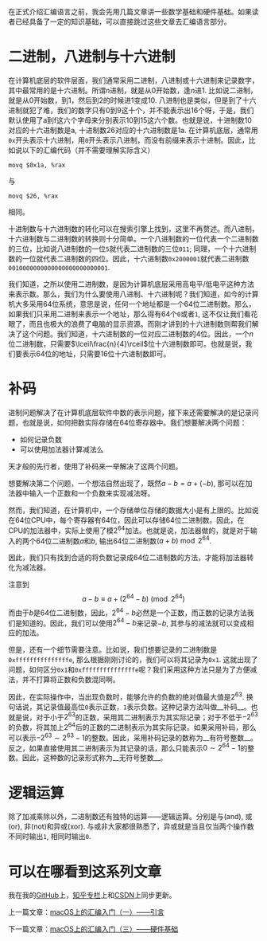 在正式介绍汇编语言之前，我会先用几篇文章讲一些数学基础和硬件基础。如果读者已经具备了一定的知识基础，可以直接跳过这些文章去汇编语言部分。

# 二进制，八进制与十六进制

在计算机底层的软件层面，我们通常采用二进制，八进制或十六进制来记录数字，其中最常用的是十六进制。所谓$n$进制，就是从0开始数，逢$n$进1. 比如说二进制，就是从0开始数，到1，然后到2的时候进1变成10. 八进制也是类似，但是到了十六进制就犯了难，我们的数字只有0到9这十个，并不能表示出16个呀，于是，我们默认使用了a到f这六个字母来分别表示10到15这六个数。也就是说，十进制数10对应的十六进制数是a, 十进制数26对应的十六进制数是1a. 在计算机底层，通常用`0x`开头表示十六进制，用`0`开头表示八进制，而没有前缀来表示十进制。因此，比如说以下的汇编代码（并不需要理解实际含义）

```assembly
movq $0x1a, %rax
```

与

```assembly
movq $26, %rax
```

相同。

十进制数与十六进制数的转化可以在搜索引擎上找到，这里不再赘述。而八进制，十六进制数与二进制数的转换则十分简单。一个八进制数的一位代表一个二进制数的三位，比如说八进制数的一位`5`就代表二进制数的三位`011`; 同理，一个十六进制数的一位就代表二进制数的四位。因此，十六进制数`0x2000001`就代表二进制数`0010000000000000000000000001`.

我们知道，之所以使用二进制数，是因为计算机底层采用高电平/低电平这种方法来表示数。那么，我们为什么要使用八进制、十六进制呢？我们知道，如今的计算机大多采用64位系统，意思是说，任何一个地址都是一个64位二进制数。那么，如果我们只采用二进制来表示一个地址，那么得有64个`0`或者`1`, 这不仅让我们看花眼了，而且也极大的浪费了电脑的显示资源。而刚才讲到的十六进制数则帮我们解决了这个问题。我们知道，十六进制数的一位对应二进制数的4位。因此，一个$n$位二进制数，只需要$\lceil\frac{n}{4}\rceil$位十六进制数即可。也就是说，我们要表示64位的地址，只需要16位十六进制数即可。

# 补码

进制问题解决了在计算机底层软件中数的表示问题，接下来还需要解决的是记录问题，也就是说，如何把数实际存储在64位寄存器中。我们想要解决两个问题：

* 如何记录负数
* 可以使用加法器计算减法么

天才般的先行者，使用了补码来一举解决了这两个问题。

想要解决第二个问题，一个想法自然出现了，既然$a-b=a+(-b)$, 那可以在加法器中输入一个正数和一个负数来实现减法呀。

然而，我们知道，在计算机中，一个存储单位存储的数据大小是有上限的。比如说在64位CPU中，每个寄存器有64位，因此可以存储64位二进制数。因此，在CPU的加法器中，实际上使用了模$2^{64}$加法。也就是说，加法器做的，就是对于输入的两个64位二进制数$a$和$b$, 输出64位二进制数$(a+b)\bmod{2^{64}}$. 

因此，我们只有找到合适的将负数记录成64位二进制数的方法，才能将加法器转化为减法器。

注意到
$$
a-b\equiv a+\left(2^{64}-b\right)\pmod{2^{64}}
$$
而由于$b$是64位二进制数，因此，$2^{64}-b$必然是一个正数，而正数的记录方法我们是知道的。因此，我们可以使用$2^{64}-b$来记录$-b$, 其参与的减法就可以变成相应的加法。

但是，还有一个细节需要注意。比如说，我们想要记录的二进制数是`0xfffffffffffffffe`, 那么根据刚刚讨论的，我们可以将其记录为`0x1`. 这就出现了问题，如何区分`0x1`和`0xfffffffffffffffe`呢？我们采用这种方法只是为了方便减法，并不打算将正数和负数混同啊。

因此，在实际操作中，当出现负数时，能够允许的负数的绝对值最大值是$2^{63}$. 换句话说，其记录值最高位`0`表示正数，`1`表示负数。这种记录方法叫做__补码__。也就是说，对于小于$2^{63}$的正数，采用其二进制表示为其实际记录；对于不低于$-2^{63}$的负数，将其加上$2^{64}$后的正数的二进制表示为其实际记录。如果采用补码，那么可以表示$-2^{63}\sim2^{63}-1$的整数。因此，采用补码记录的数称为__有符号整数__。反之，如果直接使用其二进制表示为其记录的话，那么只能表示$0\sim 2^{64}-1$的整数。因此，这种数的记录形式称为__无符号整数__。

# 逻辑运算

除了加减乘除以外，二进制数还有独特的运算——逻辑运算。分别是与(and), 或(or), 非(not)和异或(xor). 与或非大家都很熟悉了，异或就是当且仅当两个操作数不同时输出`1`, 相同时输出`0`.

# 可以在哪看到这系列文章

我在我的[GitHub](https://github.com/Evian-Zhang/Assembly-on-macOS)上，[知乎专栏](https://zhuanlan.zhihu.com/c_1132336120712765440)上和[CSDN](https://blog.csdn.net/EvianZhang)上同步更新。

上一篇文章：[macOS上的汇编入门（一）——引言](macOS上的汇编入门（一）——引言.md)

下一篇文章：[macOS上的汇编入门（三）——硬件基础](macOS上的汇编入门（三）——硬件基础.md)